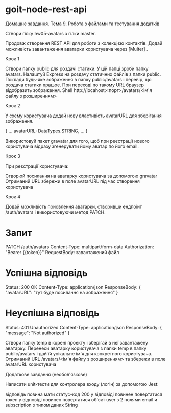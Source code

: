 # goit-node-rest-api

Домашнє завдання. Тема 9. Робота з файлами та тестування додатків

Створи гілку hw05-avatars з гілки master.

Продовж створення REST API для роботи з колекцією контактів. Додай можливість завантаження аватарки користувача через [Multer] .

Крок 1

Створи папку public для роздачі статики. У цій папці зроби папку avatars.
Налаштуй Express на роздачу статичних файлів з папки public.
Поклади будь-яке зображення в папку public/avatars і перевір, що роздача статики працює.
При переході по такому URL браузер відобразить зображення. Shell http://locahost:<порт>/avatars/<ім'я файлу з розширенням>

Крок 2

У схему користувача додай нову властивість avatarURL для зберігання зображення.

{
...
avatarURL: DataTypes.STRING,
...
}

Використовуй пакет gravatar для того, щоб при реєстрації нового користувача відразу згенерувати йому аватар по його email.

Крок 3

При реєстрації користувача:

Створюй посилання на аватарку користувача за допомогою gravatar
Отриманий URL збережи в поле avatarURL під час створення користувача

Крок 4

Додай можливість поновлення аватарки, створивши ендпоінт /auth/avatars і використовуючи метод PATCH.

# Запит

PATCH /auth/avatars
Content-Type: multipart/form-data
Authorization: "Bearer {{token}}"
RequestBody: завантажений файл

# Успішна відповідь

Status: 200 OK
Content-Type: application/json
ResponseBody: {
"avatarURL": "тут буде посилання на зображення"
}

# Неуспішна відповідь

Status: 401 Unauthorized
Content-Type: application/json
ResponseBody: {
"message": "Not authorized"
}

Створи папку temp в корені проекту і зберігай в неї завантажену аватарку.
Перенеси аватарку користувача з папки temp в папку public/avatars і дай їй унікальне ім'я для конкретного користувача.
Отриманий URL /avatars/<ім'я файлу з розширенням> та збережи в поле avatarURL користувача

Додаткове завдання (необов'язкове)

Написати unit-тести для контролера входу (логін) за допомогою Jest:

відповідь повина мати статус-код 200
у відповіді повинен повертатися токен
у відповіді повинен повертатися об'єкт user з 2 полями email и subscription з типом даних String
